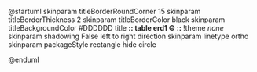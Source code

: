 
@startuml
skinparam titleBorderRoundCorner 15
skinparam titleBorderThickness 2
skinparam titleBorderColor black
skinparam titleBackgroundColor #DDDDDD
title **:: table erd1 © ::**
!theme _none_
skinparam shadowing False
left to right direction
skinparam linetype ortho
skinparam packageStyle rectangle
hide circle



@enduml